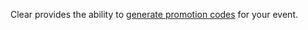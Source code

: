 Clear provides the ability to [generate promotion codes](https://clear.codeday.org/event/my/promotions) for your event.

